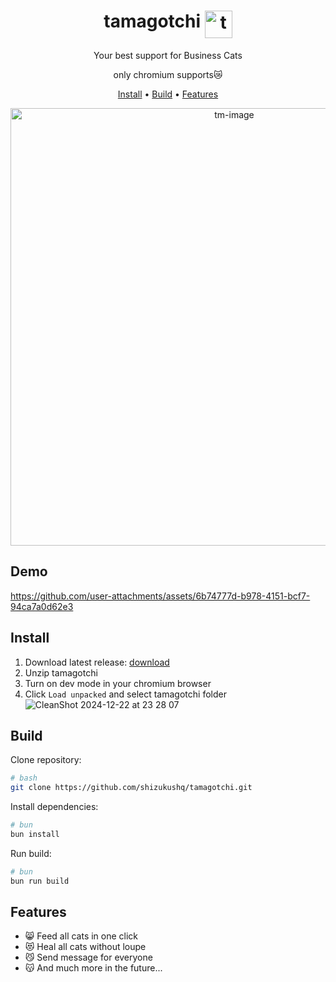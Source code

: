 <h1 align="center">
  <span>tamagotchi</span>
  <img align="top" width="44" src="https://github.com/user-attachments/assets/2412093f-1bdc-49ca-a842-5d3894dbea54" alt="tamagotchi-logo">
</h1>

<p align="center">
  <span>Your best support for Business Cats</span>
  
</p>
<p align="center">
  <span>only chromium supports😿</span>
  
</p>

<p align="center">
  <a href="https://github.com/shizukushq/tamagotchi?tab=readme-ov-file#install" target="_blank">Install</a>
  &bull;
  <a href="https://github.com/shizukushq/tamagotchi?tab=readme-ov-file#build" target="_blank">Build</a>
  &bull;
  <a href="https://github.com/shizukushq/tamagotchi?tab=readme-ov-file#features" target="_blank">Features</a>
</p>

<p align="center">
 <img width="700" alt="tm-image" src="https://github.com/user-attachments/assets/8910ef4e-b1de-427b-8e97-10130c7c4a12" />
</p>

## Demo

https://github.com/user-attachments/assets/6b74777d-b978-4151-bcf7-94ca7a0d62e3

## Install

1. Download latest release: [download](https://github.com/shizukushq/tamagotchi/releases/download/Latest/tamagotchi-1.0.0-chrome.zip)
2. Unzip tamagotchi
3. Turn on dev mode in your chromium browser
4. Click `Load unpacked` and select tamagotchi folder ![CleanShot 2024-12-22 at 23 28 07](https://github.com/user-attachments/assets/285085b5-8280-456f-b026-b41b6cc1a266)

## Build

Clone repository:

```sh
# bash
git clone https://github.com/shizukushq/tamagotchi.git
```
Install dependencies:
```sh
# bun
bun install
```
Run build:
```sh
# bun
bun run build
```

## Features

- 😸 Feed all cats in one click 
- 😻 Heal all cats without loupe
- 😼 Send message for everyone
- 😽 And much more in the future...

